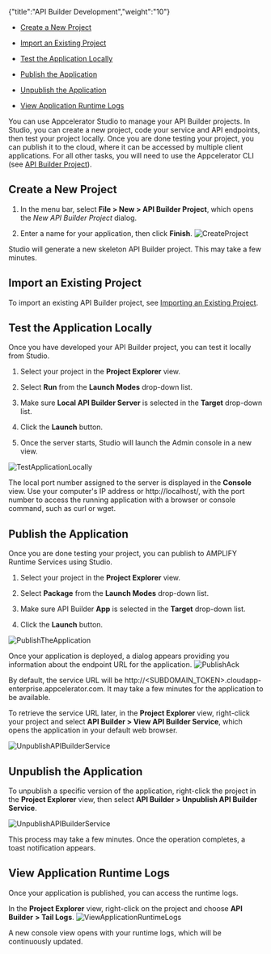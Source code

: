 {"title":"API Builder Development","weight":"10"}

* [Create a New Project](#CreateaNewProject)

* [Import an Existing Project](#ImportanExistingProject)

* [Test the Application Locally](#TesttheApplicationLocally)

* [Publish the Application](#PublishtheApplication)

* [Unpublish the Application](#UnpublishtheApplication)

* [View Application Runtime Logs](#ViewApplicationRuntimeLogs)


You can use Appcelerator Studio to manage your API Builder projects. In Studio, you can create a new project, code your service and API endpoints, then test your project locally. Once you are done testing your project, you can publish it to the cloud, where it can be accessed by multiple client applications. For all other tasks, you will need to use the Appcelerator CLI (see [API Builder Project](/docs/appc/Axway_API_Builder/API_Builder/API_Builder_Developer_Guide/API_Builder_Project/)).

## Create a New Project

1. In the menu bar, select **File > New > API Builder Project**, which opens the _New API Builder Project_ dialog.

2. Enter a name for your application, then click **Finish**.
  ![CreateProject](/Images/appc/download/attachments/43304385/CreateProject.png)


Studio will generate a new skeleton API Builder project. This may take a few minutes.

## Import an Existing Project

To import an existing API Builder project, see [Importing an Existing Project](/docs/appc/Axway_Appcelerator_Studio/Axway_Appcelerator_Studio_Guide/Basic_Concepts/Working_with_Projects/Importing_an_Existing_Project/).

## Test the Application Locally

Once you have developed your API Builder project, you can test it locally from Studio.

1. Select your project in the **Project Explorer** view.

2. Select **Run** from the **Launch Modes** drop-down list.

3. Make sure **Local API Builder Server** is selected in the **Target** drop-down list.

4. Click the **Launch** button.

5. Once the server starts, Studio will launch the Admin console in a new view.

  ![TestApplicationLocally](/Images/appc/download/attachments/43304385/TestApplicationLocally.png)


The local port number assigned to the server is displayed in the **Console** view. Use your computer's IP address or http://localhost/, with the port number to access the running application with a browser or console command, such as curl or wget.

## Publish the Application

Once you are done testing your project, you can publish to AMPLIFY Runtime Services using Studio.

1. Select your project in the **Project Explorer** view.

2. Select **Package** from the **Launch Modes** drop-down list.

3. Make sure API Builder **App** is selected in the **Target** drop-down list.

4. Click the **Launch** button.

  ![PublishTheApplication](/Images/appc/download/attachments/43304385/PublishTheApplication.png)


Once your application is deployed, a dialog appears providing you information about the endpoint URL for the application.
![PublishAck](/Images/appc/download/attachments/43304385/PublishAck.png)

By default, the service URL will be http://<SUBDOMAIN\_TOKEN>.cloudapp-enterprise.appcelerator.com. It may take a few minutes for the application to be available.

To retrieve the service URL later, in the **Project Explorer** view, right-click your project and select **API Builder > View API Builder Service**, which opens the application in your default web browser.

![UnpublishAPIBuilderService](/Images/appc/download/attachments/43304385/UnpublishAPIBuilderService.png)

## Unpublish the Application

To unpublish a specific version of the application, right-click the project in the **Project Explorer** view, then select **API Builder > Unpublish API Builder Service**.

![UnpublishAPIBuilderService](/Images/appc/download/attachments/43304385/UnpublishAPIBuilderService.png)

This process may take a few minutes. Once the operation completes, a toast notification appears.

## View Application Runtime Logs

Once your application is published, you can access the runtime logs.

In the **Project Explorer** view, right-click on the project and choose **API Builder** **\> Tail Logs**.
![ViewApplicationRuntimeLogs](/Images/appc/download/attachments/43304385/ViewApplicationRuntimeLogs.png)

A new console view opens with your runtime logs, which will be continuously updated.
